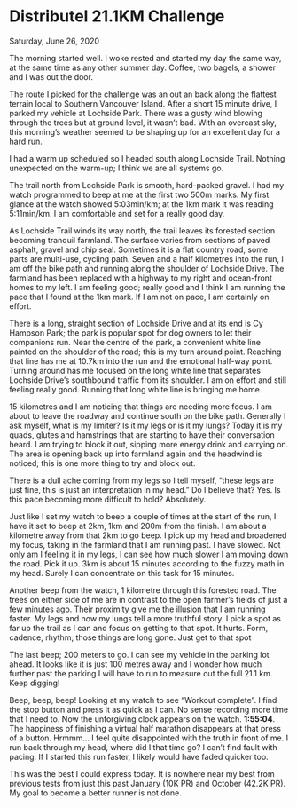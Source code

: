 # Distributel 21.1KM Challenge
Saturday, June 26, 2020

The morning started well.  I woke rested and started my day the same way, at the same time as any other summer day.  Coffee, two bagels, a shower and I was out the door.

The route I picked for the challenge was an out an back along the flattest terrain local to Southern Vancouver Island.  After a short 15 minute drive, I parked my vehicle at Lochside Park.  There was a gusty wind blowing through the trees but at ground level, it wasn’t bad.  With an overcast sky, this morning’s weather seemed to be shaping up for an excellent day for a hard run.

I had a warm up scheduled so I headed south along Lochside Trail.  Nothing unexpected on the warm-up; I think we are all systems go.  

The trail north from Lochside Park is smooth, hard-packed gravel.  I had my watch programmed to beep at me at the first two 500m marks.  My first glance at the watch showed 5:03min/km; at the 1km mark it was reading 5:11min/km.  I am comfortable and set for a really good day.

As Lochside Trail winds its way north, the trail leaves its forested section becoming tranquil farmland.  The surface varies from sections of paved asphalt, gravel and chip seal.  Sometimes it is a flat country road, some parts are multi-use, cycling path.  Seven and a half kilometres into the run, I am off the bike path and running along the shoulder of Lochside Drive.  The farmland has been replaced with a highway to my right and ocean-front homes to my left.  I am feeling good; really good and I think I am running the pace that I found at the 1km mark.  If I am not on pace, I am certainly on effort.

There is a long, straight section of Lochside Drive and at its end is Cy Hampson Park; the park is popular spot for dog owners to let their companions run.  Near the centre of the park, a convenient white line painted on the shoulder of the road; this is my turn around point.  Reaching that line has me at 10.7km into the run and the emotional half-way point.  Turning around has me focused on the long white line that separates Lochside Drive’s southbound traffic from its shoulder.  I am on effort and still feeling really good.  Running that long white line is bringing me home.

15 kilometres and I am noticing that things are needing more focus.  I am about to leave the roadway and continue south on the bike path.  Generally I ask myself, what is my limiter?  Is it my legs or is it my lungs?  Today it is my quads, glutes and hamstrings that are starting to have their conversation heard.  I am trying to block it out, sipping more energy drink and carrying on.  The area is opening back up into farmland again and the headwind is noticed; this is one more thing to try and block out.

There is a dull ache coming from my legs so I tell myself, “these legs are just fine, this is just an interpretation in my head.”  Do I believe that?  Yes.  Is this pace becoming more difficult to hold?  Absolutely.

Just like I set my watch to beep a couple of times at the start of the run, I have it set to beep at 2km, 1km and 200m from the finish.  I am about a kilometre away from that 2km to go beep.  I pick up my head and broadened my focus, taking in the farmland that I am running past.  I have slowed.  Not only am I feeling it in my legs, I can see how much slower I am moving down the road.  Pick it up.  3km is about 15 minutes according to the fuzzy math in my head.  Surely I can concentrate on this task for 15 minutes.

Another beep from the watch, 1 kilometre through this forested road.  The trees on either side of me are in contrast to the open farmer’s fields of just a few minutes ago.  Their proximity give me the illusion that I am running faster.  My legs and now my lungs tell a more truthful story.  I pick a spot as far up the trail as I can and focus on getting to that spot.  It hurts.  Form, cadence, rhythm; those things are long gone.  Just get to that spot

The last beep; 200 meters to go.  I can see my vehicle in the parking lot ahead.  It looks like it is just 100 metres away and I wonder how much further past the parking I will have to run to measure out the full 21.1 km.  Keep digging!

Beep, beep, beep!  Looking at my watch to see “Workout complete”.  I find the stop button and press it as quick as I can.  No sense recording more time that I need to.  Now the unforgiving clock appears on the watch.  __1:55:04__.  The happiness of finishing a virtual half marathon disappears at that press of a button.  Hrmmm...  I feel quite disappointed with the truth in front of me.  I run back through my head, where did I that time go?  I can’t find fault with pacing.  If I started this run faster, I likely would have faded quicker too.  

This was the best I could express today.  It is nowhere near my best from previous tests from just this past January (10K PR) and October (42.2K PR).  My goal to become a better runner is not done.